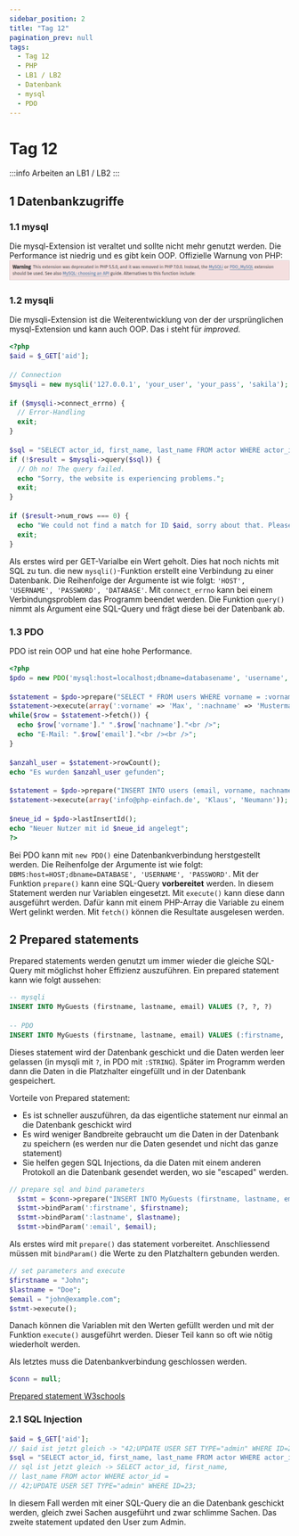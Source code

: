 ```yaml
---
sidebar_position: 2
title: "Tag 12"
pagination_prev: null
tags:
  - Tag 12
  - PHP
  - LB1 / LB2
  - Datenbank
  - mysql
  - PDO
---
```


# Tag 12

:::info
Arbeiten an LB1 / LB2
:::

## 1 Datenbankzugriffe

### 1.1 mysql

Die mysql-Extension ist veraltet und sollte nicht mehr genutzt werden. Die Performance ist niedrig und es gibt kein OOP. Offizielle Warnung von PHP:  
![MySQL PHP Warning](/data/tag-0012/mysql_php_warning.png)

### 1.2 mysqli

Die mysqli-Extension ist die Weiterentwicklung von der der ursprünglichen mysql-Extension und kann auch OOP. Das i steht für *improved*.

```php
<?php
$aid = $_GET['aid'];

// Connection
$mysqli = new mysqli('127.0.0.1', 'your_user', 'your_pass', 'sakila');

if ($mysqli->connect_errno) {
  // Error-Handling
  exit;
}

$sql = "SELECT actor_id, first_name, last_name FROM actor WHERE actor_id = $aid";
if (!$result = $mysqli->query($sql)) {
  // Oh no! The query failed.
  echo "Sorry, the website is experiencing problems.";
  exit;
}

if ($result->num_rows === 0) {
  echo "We could not find a match for ID $aid, sorry about that. Please try again.";
  exit;
}
```

Als erstes wird per GET-Varialbe ein Wert geholt. Dies hat noch nichts mit SQL zu tun. die new `mysqli()`-Funktion erstellt eine Verbindung zu einer Datenbank. Die Reihenfolge der Argumente ist wie folgt: `'HOST', 'USERNAME', 'PASSWORD', 'DATABASE'`. Mit `connect_errno` kann bei einem Verbindungsproblem das Programm beendet werden. Die Funktion `query()` nimmt als Argument eine SQL-Query und frägt diese bei der Datenbank ab.

### 1.3 PDO

PDO ist rein OOP und hat eine hohe Performance.

```php
<?php
$pdo = new PDO('mysql:host=localhost;dbname=databasename', 'username', 'password');

$statement = $pdo->prepare("SELECT * FROM users WHERE vorname = :vorname AND nachname = :nachname");
$statement->execute(array(':vorname' => 'Max', ':nachname' => 'Mustermann'));
while($row = $statement->fetch()) {
  echo $row['vorname']." ".$row['nachname']."<br />";
  echo "E-Mail: ".$row['email']."<br /><br />";
}

$anzahl_user = $statement->rowCount();
echo "Es wurden $anzahl_user gefunden";

$statement = $pdo->prepare("INSERT INTO users (email, vorname, nachname) VALUES (?, ?, ?)");
$statement->execute(array('info@php-einfach.de', 'Klaus', 'Neumann'));

$neue_id = $pdo->lastInsertId();
echo "Neuer Nutzer mit id $neue_id angelegt";
?>
```

Bei PDO kann mit `new PDO()` eine Datenbankverbindung herstgestellt werden. Die Reihenfolge der Argumente ist wie folgt: `DBMS:host=HOST;dbname=DATABASE', 'USERNAME', 'PASSWORD'`. Mit der Funktion `prepare()` kann eine SQL-Query **vorbereitet** werden. In diesem Statement werden nur Variablen eingesetzt. Mit `execute()` kann diese dann ausgeführt werden. Dafür kann mit einem PHP-Array die Variable zu einem Wert gelinkt werden. Mit `fetch()` können die Resultate ausgelesen werden.

## 2 Prepared statements

Prepared statements werden genutzt um immer wieder die gleiche SQL-Query mit möglichst hoher Effizienz auszuführen. Ein prepared statement kann wie folgt aussehen:

```sql
-- mysqli
INSERT INTO MyGuests (firstname, lastname, email) VALUES (?, ?, ?)

-- PDO
INSERT INTO MyGuests (firstname, lastname, email) VALUES (:firstname, :lastname, :email)
```

Dieses statement wird der Datenbank geschickt und die Daten werden leer gelassen (in mysqli mit `?`, in PDO mit `:STRING`). Später im Programm werden dann die Daten in die Platzhalter eingefüllt und in der Datenbank gespeichert.

Vorteile von Prepared statement:

- Es ist schneller auszuführen, da das eigentliche statement nur einmal an die Datenbank geschickt wird
- Es wird weniger Bandbreite gebraucht um die Daten in der Datenbank zu speichern (es werden nur die Daten gesendet und nicht das ganze statement)
- Sie helfen gegen SQL Injections, da die Daten mit einem anderen Protokoll an die Datenbank gesendet werden, wo sie "escaped" werden.

```php
// prepare sql and bind parameters
  $stmt = $conn->prepare("INSERT INTO MyGuests (firstname, lastname, email) VALUES (:firstname, :lastname, :email)");
  $stmt->bindParam(':firstname', $firstname);
  $stmt->bindParam(':lastname', $lastname);
  $stmt->bindParam(':email', $email);
```

Als erstes wird mit `prepare()` das statement vorbereitet. Anschliessend müssen mit `bindParam()` die Werte zu den Platzhaltern gebunden werden.

```php
// set parameters and execute
$firstname = "John";
$lastname = "Doe";
$email = "john@example.com";
$stmt->execute();
```

Danach können die Variablen mit den Werten gefüllt werden und mit der Funktion `execute()` ausgeführt werden. Dieser Teil kann so oft wie nötig wiederholt werden.

Als letztes muss die Datenbankverbindung geschlossen werden.

```php
$conn = null;
```

[Prepared statement W3schools](https://www.w3schools.com/php/php_mysql_prepared_statements.asp)

### 2.1 SQL Injection

```php
$aid = $_GET['aid'];
// $aid ist jetzt gleich -> "42;UPDATE USER SET TYPE="admin" WHERE ID=23;"
$sql = "SELECT actor_id, first_name, last_name FROM actor WHERE actor_id = $aid";
// sql ist jetzt gleich -> SELECT actor_id, first_name,
// last_name FROM actor WHERE actor_id =
// 42;UPDATE USER SET TYPE="admin" WHERE ID=23;
```

In diesem Fall werden mit einer SQL-Query die an die Datenbank geschickt werden, gleich zwei Sachen ausgeführt und zwar schlimme Sachen. Das zweite statement updated den User zum Admin.